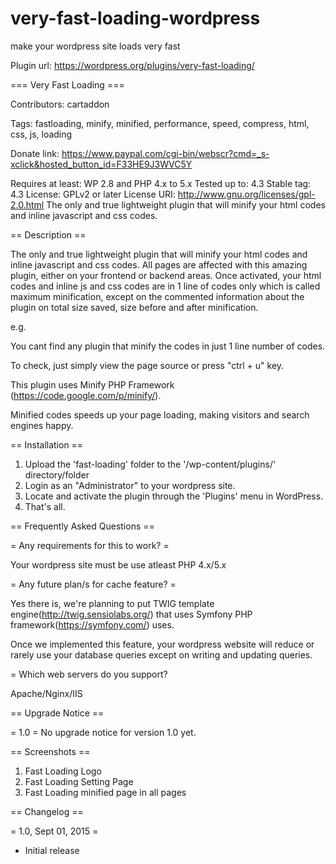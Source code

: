 # very-fast-loading-wordpress
make your wordpress site loads very fast

Plugin url: https://wordpress.org/plugins/very-fast-loading/

=== Very Fast Loading ===

Contributors: cartaddon

Tags: fastloading, minify, minified, performance, speed, compress, html, css, js, loading

Donate link: https://www.paypal.com/cgi-bin/webscr?cmd=_s-xclick&hosted_button_id=F33HE9J3WVC5Y

Requires at least: WP 2.8 and PHP 4.x to 5.x
Tested up to: 4.3
Stable tag: 4.3
License: GPLv2 or later
License URI: http://www.gnu.org/licenses/gpl-2.0.html
The only and true lightweight plugin that will minify your html codes and inline javascript and css codes.

== Description ==

The only and true lightweight plugin that will minify your html codes and inline javascript and css codes.
All pages are affected with this amazing plugin, either on your frontend or backend areas.
Once activated, your html codes and inline js and css codes are in 1 line of codes only which is called maximum minification,
except on the commented information about the plugin on total size saved, size before and after minification.

e.g.
<code><!--
*** This site runs Very Fast Loading plugin v1.0.0 - http://www.cartaddon.com/wordpress/ ***
*** Total size saved: 6.038% | Size before minify: 16761 bytes | Size after minified: 15749 bytes. ***
--></code>

You cant find any plugin that minify the codes in just 1 line number of codes.


To check, just simply view the page source or press "ctrl + u" key.

This plugin uses Minify PHP Framework (https://code.google.com/p/minify/).

Minified codes speeds up your page loading, making visitors and search engines happy.


== Installation ==

1. Upload the 'fast-loading' folder to the '/wp-content/plugins/' directory/folder
2. Login as an "Administrator" to your wordpress site.
3. Locate and activate the plugin through the 'Plugins' menu in WordPress.
4. That's all.

== Frequently Asked Questions ==

= Any requirements for this to work? =

Your wordpress site must be use atleast PHP 4.x/5.x 

= Any future plan/s for cache feature? =

Yes there is, we're planning to put TWIG template engine(http://twig.sensiolabs.org/)
that uses Symfony PHP framework(https://symfony.com/) uses.

Once we implemented this feature, your wordpress website will reduce or rarely use your database queries except on writing and updating queries.

= Which web servers do you support?

Apache/Nginx/IIS

== Upgrade Notice ==

= 1.0 =
No upgrade notice for version 1.0 yet.

== Screenshots ==

1. Fast Loading Logo
2. Fast Loading Setting Page
3. Fast Loading minified page in all pages

== Changelog ==

= 1.0, Sept 01, 2015 =
* Initial release
